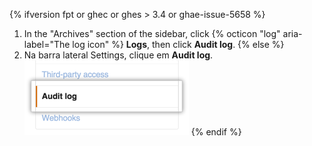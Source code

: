 {% ifversion fpt or ghec or ghes > 3.4 or ghae-issue-5658 %}
1. In the "Archives" section of the  sidebar, click
{% octicon "log" aria-label="The log icon" %} **Logs**, then click **Audit log**.
{% else  %}
1. Na barra lateral Settings, clique em **Audit log**. ![Configurações de log de auditoria para organizações na barra lateral](/assets/images/help/organizations/org-settings-audit-log.png)
{% endif %}
